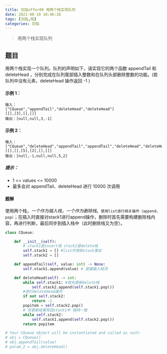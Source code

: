```yaml
---
title: 剑指offer09 用两个栈实现队列
date: 2021-08-10 10:46:28
tags: [剑指,栈]
categories: 剑指
---
```


> 用两个栈实现队列

## 题目

用两个栈实现一个队列。队列的声明如下，请实现它的两个函数 appendTail 和 deleteHead ，分别完成在队列尾部插入整数和在队列头部删除整数的功能。(若队列中没有元素，deleteHead 操作返回 -1 )

#### 示例 1：

```
输入：
["CQueue","appendTail","deleteHead","deleteHead"]
[[],[3],[],[]]
输出：[null,null,3,-1]
```

#### 示例 2：

```
输入：
["CQueue","deleteHead","appendTail","appendTail","deleteHead","deleteHead"]
[[],[],[5],[2],[],[]]
输出：[null,-1,null,null,5,2]
```

##### 提示：

- 1 <= values <= 10000
- 最多会对 appendTail、deleteHead 进行 10000 次调用

#### 题解

使用两个栈，*一个作为插入栈，一个作为删除栈*。`使用list进行相关操作（append，pop）`；在插入时直接对stack1进行append操作，删除时首先需要构建删除栈内容，再进行判断，最后同步到插入栈中（此时删除栈又为空）。

```python
class CQueue:

    def __init__(self):
        # stack1是insert栈 stack2是delete栈
        self.stack1 = [] #list作用和stack类似
        self.stack2 = []

    def appendTail(self, value: int) -> None:
        self.stack1.append(value) # 直接插入栈顶

    def deleteHead(self) -> int:
        while self.stack1: #首先更新delete栈
            self.stack2.append(self.stack1.pop())
        #进行deleteHead操作
        if not self.stack2: 
            return -1
        popitem = self.stack2.pop()
        # 将更新结果写回stack1中 保持一致
        while self.stack2:
            self.stack1.append(self.stack2.pop())
        return popitem

# Your CQueue object will be instantiated and called as such:
# obj = CQueue()
# obj.appendTail(value)
# param_2 = obj.deleteHead()
```

